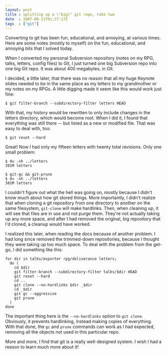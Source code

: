```yaml
---
layout: post
title : splitting up a \"big\" git repo, take two
date  : 2007-09-11T01:37:17Z
tags  : ["git"]
---
```

Converting to git has been fun, educational, and annoying, at various times.
Here are some notes (mostly to myself) on the fun, educational, and annoying
bits that I solved today.

When I converted my personal Subversion repository (notes on my RPG, talks,
letters, config files) to Git, I just turned one big Subversion repo into one
big Git repo.  It was about 400 megabytes, in Git.

I decided, a little later, that there was no reason that all my huge Keynote
slides needed to be in the same place as my letters to my grandmother or my
notes on my RPGs.  A little digging made it seem like this would work just
fine:

    $ git filter-branch --subdirectory-filter letters HEAD

With that, my history would be rewritten to only include changes in the letters
directory, which would become root.  When I did it, I found that everything was
still there -- but listed as a new or modified file.  That was easy to deal
with, too:

    $ git reset --hard

Great!  Now I had only my fifteen letters with twenty total revisions.  Only
one small problem:

    $ du -sh ../letters
    381M letters

    $ git-gc && git-prune
    $ du -sh ../letters
    381M letters

I couldn't figure out what the hell was going on, mostly because I didn't know
much about how git stored things.  More importantly, I didn't realize that when
cloning a git repository from one directory to another on the same filesystem,
`git-clone` will make hardlinks.  Then, when cleaning up, it will see that
files are in use and not purge them.  They're not actually taking up any more
space, and after I had removed the original, big repository that I'd cloned, a
cleanup would have worked.

I realized this later, when reading the docs because of another problem.  I had
long since removed the trimmed-down repositories, because I thought they were
taking up too much space.  To deal with the problem from the get-go, I did
something like this:

    for dir in talks/exporter rpg/deliverance letters;
      do (
        cd $dir
        git filter-branch --subdirectory-filter talks/$dir HEAD
        git reset --hard
        cd ..
        git clone --no-hardlinks $dir _$dir
        cd _$dir
        git gc --aggressive
        git prune
      )
    done

The important thing here is the `--no-hardlinks` option to `git clone`.
Obviously, it prevents hardlinking, instead making copies of everything.  With
that done, the `gc` and `prune` commands can work as I had expected, removing
all the objects not used in this particular repo.

More and more, I find that git is a really well-designed system.  I wish I had
a reason to learn much more about it!

